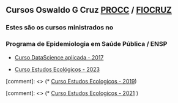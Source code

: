 ## Cursos Oswaldo G Cruz [PROCC](www.procc.fiocruz.br) / [FIOCRUZ](www.fiocruz.br) 

### Estes são os cursos ministrados no 
### Programa de Epidemiologia em Saúde Pública / ENSP 

* [Curso DataScience aplicada - 2017](livro_2017)

* [Curso Estudos Ecológicos - 2023](curso_2023/apresentação.html) 


[comment]: <> (* [Curso Estudos Ecologicos - 2019](Bookdown/apresentação.html))

[comment]: <> (* [Curso Estudos Ecologicos - 2021](Curso_eco_2021/apresentação.html) )
